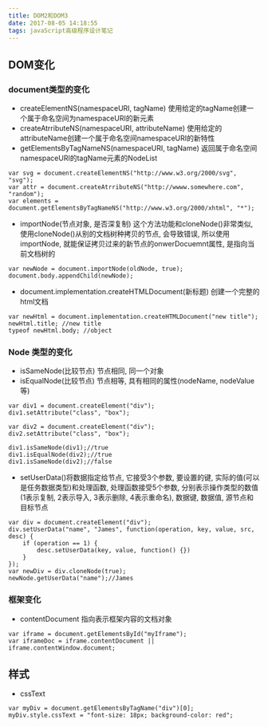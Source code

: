 ```yaml
---
title: DOM2和DOM3
date: 2017-08-05 14:18:55
tags: javaScript高级程序设计笔记
---
```

## DOM变化
### document类型的变化

- createElementNS(namespaceURI, tagName) 使用给定的tagName创建一个属于命名空间为namespaceURI的新元素
- createAtrributeNS(namespaceURI, attributeName) 使用给定的attributeName创建一个属于命名空间namespaceURI的新特性
- getElementsByTagNameNS(namespaceURI, tagName) 返回属于命名空间namespaceURI的tagName元素的NodeList

```
var svg = document.createElementNS("http://www.w3.org/2000/svg", "svg");
var attr = document.createAtrributeNS("http://wwww.somewhere.com", "random");
var elements = document.getElementsByTagNameNS("http://www.w3.org/2000/xhtml", "*");
```

- importNode(节点对象, 是否深复制) 这个方法功能和cloneNode()非常类似, 使用cloneNode()从别的文档树种拷贝的节点, 会导致错误, 所以使用importNode, 就能保证拷贝过来的新节点的onwerDocuemnt属性, 是指向当前文档树的

```
var newNode = document.importNode(oldNode, true);
document.body.appendChild(newNode);
```

- document.implementation.createHTMLDocument(新标题) 创建一个完整的html文档

```
var newHtml = document.implementation.createHTMLDocument("new title");
newHtml.title; //new title
typeof newHtml.body; //object
```

### Node 类型的变化
- isSameNode(比较节点) 节点相同, 同一个对象
- isEqualNode(比较节点) 节点相等, 具有相同的属性(nodeName, nodeValue等)

```
var div1 = document.createElement("div");
div1.setAttribute("class", "box");

var div2 = document.createElement("div");
div2.setAttribute("class", "box");

div1.isSameNode(div1);//true
div1.isEqualNode(div2);//true
div1.isSameNode(div2);//false

```

- setUserData()将数据指定给节点, 它接受3个参数, 要设置的键, 实际的值(可以是任务数据类型)和处理函数, 处理函数接受5个参数, 分别表示操作类型的数值(1表示复制, 2表示导入, 3表示删除, 4表示重命名), 数据键, 数据值, 源节点和目标节点

```
var div = document.createElement("div");
div.setUserData("name", "James", function(operation, key, value, src, desc) {
	if (operation == 1) {
		desc.setUserData(key, value, function() {})
	}
});
var newDiv = div.cloneNode(true);
newNode.getUserData("name");//James
```

### 框架变化
- contentDocument 指向表示框架内容的文档对象

```
var iframe = document.getElementsById("myIframe");
var iframeDoc = iframe.contentDocument || iframe.contentWindow.document;
```

## 样式
- cssText 
```
var myDiv = document.getElementsByTagName("div")[0];
myDiv.style.cssText = "font-size: 18px; background-color: red";
```